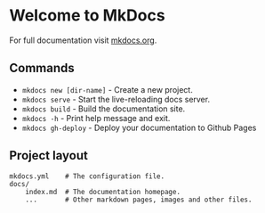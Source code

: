 # Welcome to MkDocs

For full documentation visit [mkdocs.org](https://www.mkdocs.org).

## Commands

* `mkdocs new [dir-name]` - Create a new project.
* `mkdocs serve` - Start the live-reloading docs server.
* `mkdocs build` - Build the documentation site.
* `mkdocs -h` - Print help message and exit.
* `mkdocs gh-deploy` - Deploy your documentation to Github Pages

## Project layout

    mkdocs.yml    # The configuration file.
    docs/
        index.md  # The documentation homepage.
        ...       # Other markdown pages, images and other files.
